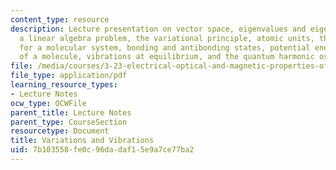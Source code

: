 ```yaml
---
content_type: resource
description: Lecture presentation on vector space, eigenvalues and eigenstates as
  a linear algebra problem, the variational principle, atomic units, the Hamiltonian
  for a molecular system, bonding and antibonding states, potential energy surface
  of a molecule, vibrations at equilibrium, and the quantum harmonic oscillator.
file: /media/courses/3-23-electrical-optical-and-magnetic-properties-of-materials-fall-2007/7b103558fe0c96dadaf15e9a7ce77ba2_lec6.pdf
file_type: application/pdf
learning_resource_types:
- Lecture Notes
ocw_type: OCWFile
parent_title: Lecture Notes
parent_type: CourseSection
resourcetype: Document
title: Variations and Vibrations
uid: 7b103558-fe0c-96da-daf1-5e9a7ce77ba2
---
```

